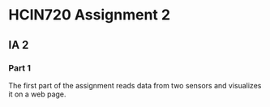 # HCIN720 Assignment 2

## IA 2

### Part 1

The first part of the assignment reads data from two sensors and visualizes it on a web page.